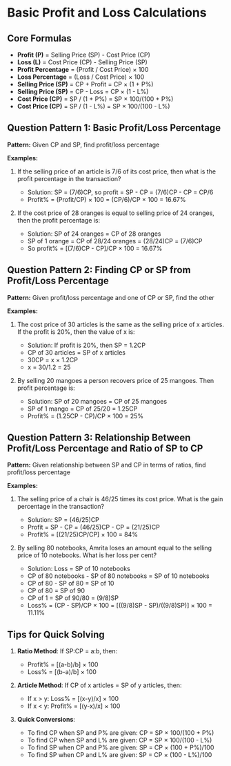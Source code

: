 # Basic Profit and Loss Calculations

## Core Formulas

- **Profit (P)** = Selling Price (SP) - Cost Price (CP)
- **Loss (L)** = Cost Price (CP) - Selling Price (SP)
- **Profit Percentage** = (Profit / Cost Price) × 100
- **Loss Percentage** = (Loss / Cost Price) × 100
- **Selling Price (SP)** = CP + Profit = CP × (1 + P%)
- **Selling Price (SP)** = CP - Loss = CP × (1 - L%)
- **Cost Price (CP)** = SP / (1 + P%) = SP × 100/(100 + P%)
- **Cost Price (CP)** = SP / (1 - L%) = SP × 100/(100 - L%)

## Question Pattern 1: Basic Profit/Loss Percentage

**Pattern:** Given CP and SP, find profit/loss percentage

**Examples:**
1. If the selling price of an article is 7/6 of its cost price, then what is the profit percentage in the transaction?
   - Solution: SP = (7/6)CP, so profit = SP - CP = (7/6)CP - CP = CP/6
   - Profit% = (Profit/CP) × 100 = (CP/6)/CP × 100 = 16.67%

2. If the cost price of 28 oranges is equal to selling price of 24 oranges, then the profit percentage is:
   - Solution: SP of 24 oranges = CP of 28 oranges
   - SP of 1 orange = CP of 28/24 oranges = (28/24)CP = (7/6)CP
   - So profit% = [(7/6)CP - CP]/CP × 100 = 16.67%

## Question Pattern 2: Finding CP or SP from Profit/Loss Percentage

**Pattern:** Given profit/loss percentage and one of CP or SP, find the other

**Examples:**
1. The cost price of 30 articles is the same as the selling price of x articles. If the profit is 20%, then the value of x is:
   - Solution: If profit is 20%, then SP = 1.2CP
   - CP of 30 articles = SP of x articles
   - 30CP = x × 1.2CP
   - x = 30/1.2 = 25

2. By selling 20 mangoes a person recovers price of 25 mangoes. Then profit percentage is:
   - Solution: SP of 20 mangoes = CP of 25 mangoes
   - SP of 1 mango = CP of 25/20 = 1.25CP
   - Profit% = (1.25CP - CP)/CP × 100 = 25%

## Question Pattern 3: Relationship Between Profit/Loss Percentage and Ratio of SP to CP

**Pattern:** Given relationship between SP and CP in terms of ratios, find profit/loss percentage

**Examples:**
1. The selling price of a chair is 46/25 times its cost price. What is the gain percentage in the transaction?
   - Solution: SP = (46/25)CP
   - Profit = SP - CP = (46/25)CP - CP = (21/25)CP
   - Profit% = [(21/25)CP/CP] × 100 = 84%

2. By selling 80 notebooks, Amrita loses an amount equal to the selling price of 10 notebooks. What is her loss per cent?
   - Solution: Loss = SP of 10 notebooks
   - CP of 80 notebooks - SP of 80 notebooks = SP of 10 notebooks
   - CP of 80 - SP of 80 = SP of 10
   - CP of 80 = SP of 90
   - CP of 1 = SP of 90/80 = (9/8)SP
   - Loss% = (CP - SP)/CP × 100 = [((9/8)SP - SP)/((9/8)SP)] × 100 = 11.11%

## Tips for Quick Solving

1. **Ratio Method**: If SP:CP = a:b, then:
   - Profit% = [(a-b)/b] × 100
   - Loss% = [(b-a)/b] × 100

2. **Article Method**: If CP of x articles = SP of y articles, then:
   - If x > y: Loss% = [(x-y)/x] × 100
   - If x < y: Profit% = [(y-x)/x] × 100

3. **Quick Conversions**:
   - To find CP when SP and P% are given: CP = SP × 100/(100 + P%)
   - To find CP when SP and L% are given: CP = SP × 100/(100 - L%)
   - To find SP when CP and P% are given: SP = CP × (100 + P%)/100
   - To find SP when CP and L% are given: SP = CP × (100 - L%)/100